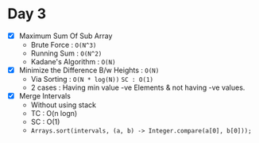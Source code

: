 # Day 3
- [x] Maximum Sum Of Sub Array
    - Brute Force : ```O(N^3)```
    - Running Sum : ```O(N^2)```
    - Kadane's Algorithm : ```O(N)```
- [x] Minimize the Difference B/w Heights : ```O(N)```
    - Via Sorting : ```O(N * log(N))``` ```SC : O(1)```
    - 2 cases : Having min value -ve Elements & not having -ve values.
- [x] Merge Intervals
    - Without using stack
    - TC : O(n logn)
    - SC : O(1)
    - ```Arrays.sort(intervals, (a, b) -> Integer.compare(a[0], b[0]));```

